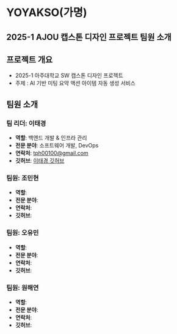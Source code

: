 # YOYAKSO(가명)

## 2025-1 AJOU 캡스톤 디자인 프로젝트 팀원 소개

## 프로젝트 개요
- 2025-1 아주대학교 SW 캡스톤 디자인 프로젝트
- 주제 : AI 기반 미팅 요약 액션 아이템 자동 생성 서비스

## 팀원 소개

### 팀 리더: 이태경
- **역할**: 백엔드 개발 & 인프라 관리
- **전문 분야**: 소프트웨어 개발, DevOps
- **연락처**: tph00100@gmail.com
- **깃허브**: [이태경 깃허브](https://github.com/tph00300)

### 팀원: 조민현
- **역할**: 
- **전문 분야**: 
- **연락처**: 
- **깃허브**:

### 팀원: 오유민
- **역할**: 
- **전문 분야**:
- **연락처**:
- **깃허브**: 

### 팀원: 원해연
- **역할**: 
- **전문 분야**: 
- **연락처**: 
- **깃허브**: 